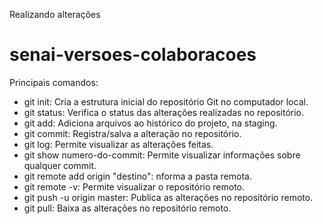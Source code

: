 Realizando alterações
# senai-versoes-colaboracoes

Principais comandos:

* git init: Cria a estrutura inicial do repositório Git no computador local.
* git status: Verifica o status das alterações realizadas no repositório.
* git add: Adiciona arquivos ao histórico do projeto, na staging.
* git commit: Registra/salva a alteração no repositório.
* git log: Permite visualizar as alterações feitas.
* git show numero-do-commit: Permite visualizar informações sobre qualquer commit.
* git remote add origin "destino": nforma a pasta remota.
* git remote -v: Permite visualizar o repositório remoto.
* git push -u origin master: Publica as alterações no repositório remoto.
* git pull: Baixa as alterações no repositório remoto.
